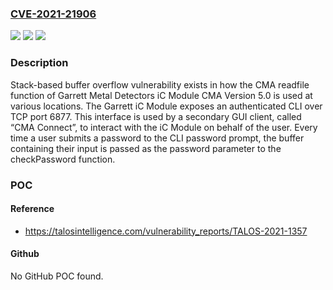 ### [CVE-2021-21906](https://cve.mitre.org/cgi-bin/cvename.cgi?name=CVE-2021-21906)
![](https://img.shields.io/static/v1?label=Product&message=Garrett%20Metal%20Detectors&color=blue)
![](https://img.shields.io/static/v1?label=Version&message=n%2Fa&color=blue)
![](https://img.shields.io/static/v1?label=Vulnerability&message=stack-based%20buffer%20overflow&color=brighgreen)

### Description

Stack-based buffer overflow vulnerability exists in how the CMA readfile function of Garrett Metal Detectors iC Module CMA Version 5.0 is used at various locations. The Garrett iC Module exposes an authenticated CLI over TCP port 6877. This interface is used by a secondary GUI client, called “CMA Connect”, to interact with the iC Module on behalf of the user. Every time a user submits a password to the CLI password prompt, the buffer containing their input is passed as the password parameter to the checkPassword function.

### POC

#### Reference
- https://talosintelligence.com/vulnerability_reports/TALOS-2021-1357

#### Github
No GitHub POC found.

